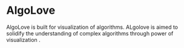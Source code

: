 # AlgoLove
AlgoLove is built for visualization of algorithms. ALgolove is aimed to solidify the understanding of complex algorithms through power of visualization .
